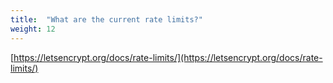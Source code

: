```yaml
---
title:  "What are the current rate limits?"
weight: 12
---
```


[https://letsencrypt.org/docs/rate-limits/](https://letsencrypt.org/docs/rate-limits/)
